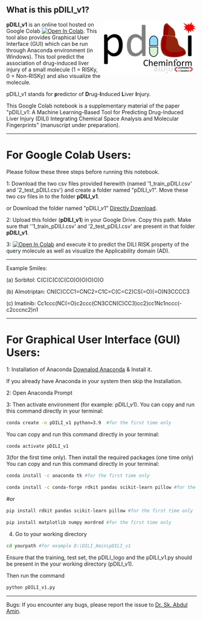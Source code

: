 ## What is this pDILI_v1?

<img src="https://github.com/Amincheminfom/pDILI_v1/blob/main/pDILI_logo.jpg" alt="pDILI Logo" width="250" align="right"/>

**pDILI_v1** is an online tool hosted on Google Colab [![Open In Colab](https://colab.research.google.com/assets/colab-badge.svg)](https://colab.research.google.com/drive/1SXPN1QfGngGKRZQgvWPytrfZv8q1TX3N#scrollTo=4SVqxdmO0MQM). This tool also provides Graphical User Interface (GUI) which can be run through Anaconda environment (in Windows). This tool predict the association of drug-induced liver injury of a small molecule (1 = RISKy, 0 = Non-RISKy) and also visualize the molecule.



pDILI_v1 stands for **p**redictor of **D**rug-**I**nduced **L**iver **I**njury. 

This Google Colab notebook is a supplementary material of the paper "pDILI_v1: A Machine Learning-Based Tool for Predicting Drug-Induced Liver Injury (DILI) Integrating Chemical Space Analysis and Molecular Fingerprints" (manuscript under preparation).

---
# For Google Colab Users:
Please follow these three steps before running this notebook.

1: Download the two csv files provided herewith (named '1_train_pDILI.csv' and '2_test_pDILI.csv') and create a folder named "pDILI_v1". Move these two csv files in to the folder **pDILI_v1**.

or Download the folder named "pDILI_v1" [Directly Download](https://drive.google.com/drive/u/1/folders/1r1NZOxiNmtwSyYogbYTXuDd7ymN9I_Sc).

2: Upload this folder (**pDILI_v1**) in your Google Drive. Copy this path. Make sure that ''1_train_pDILI.csv' and '2_test_pDILI.csv' are present in that folder **pDILI_v1**.

3: [![Open In Colab](https://colab.research.google.com/assets/colab-badge.svg)](https://colab.research.google.com/drive/1k-amPhU1Pft8WQn3eKGddSD32aqsOHBa#scrollTo=4SVqxdmO0MQM) and execute it to predict the DILI RISK property of the query molecule as well as visualize the Applicability domain (AD).

---
Example Smiles:

(a) Sorbitol: C(C(C(C(C(CO)O)O)O)O)O

(b) Almotriptan: CN(C)CCC1=CNC2=C1C=C(C=C2)CS(=O)(=O)N3CCCC3

(c) Imatinib: Cc1ccc(NC(=O)c2ccc(CN3CCN(C)CC3)cc2)cc1Nc1nccc(-c2cccnc2)n1

---
# For Graphical User Interface (GUI) Users:

1: Installation of Anaconda
[Downalod Anaconda](https://www.anaconda.com/download)  & Install it.

If you already have Anaconda in your system then skip the Installation.

2: Open Anaconda Prompt

3: Then activate environment (for example: pDILI_v1). You can copy and run this command directly in your terminal:

   ```bash
   conda create -n pDILI_v1 python=3.9  #for the first time only
   ```
You can copy and run this command directly in your terminal:

   ```bash
   conda activate pDILI_v1
   ```
3(for the first time only). Then install the required packages (one time only)
You can copy and run this command directly in your terminal:

   ```bash
   conda install -c anaconda tk #for the first time only
   ```
   ```bash
   conda install -c conda-forge rdkit pandas scikit-learn pillow #for the first time only
   ```
#or
   ```bash
   pip install rdkit pandas scikit-learn pillow #for the first time only
   ```
   ```bash
   pip install matplotlib numpy mordred #for the first time only
   ```
4. Go to your working directory

  ```bash
cd yourpath #for example D:\DILI_Amin\pDILI_v1
   ```
Ensure that the training, test set, the pDILI_logo and the pDILI_v1.py should be present in the your working directory (pDILI_v1).

Then run the command
   ```bash
   python pDILI_v1.py
   ```
---
Bugs: If you encounter any bugs, please report the issue to [Dr. Sk. Abdul Amin](mailto:pharmacist.amin@gmail.com).

